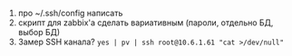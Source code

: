 1. про ~/.ssh/config написать
2. скрипт для zabbix'а сделать вариативным (пароли, отдельно БД, выбор БД)
3. Замер SSH канала? `yes | pv | ssh root@10.6.1.61 "cat >/dev/null"`
